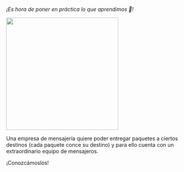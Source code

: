 _¡Es hora de poner en práctica lo que aprendimos :muscle:!_

<img width="300" src="https://upload.wikimedia.org/wikipedia/commons/7/70/Paquete22.jpg"/>

Una empresa de mensajería quiere poder entregar paquetes a ciertos destinos (cada paquete conce su destino) y para ello cuenta con un extraordinario equipo de mensajeros. 

¡Conozcámoslos!